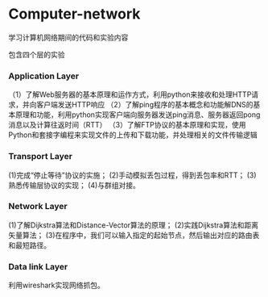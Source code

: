 # Computer-network
学习计算机网络期间的代码和实验内容


包含四个层的实验

### Application Layer

（1）了解Web服务器的基本原理和运作方式，利用python来接收和处理HTTP请求，并向客户端发送HTTP响应
（2）了解ping程序的基本概念和功能解DNS的基本原理和功能，利用python实现客户端向服务器发送ping消息、服务器返回pong消息以及计算往返时间（RTT）
（3）了解FTP协议的基本原理和实现，使用Python和套接字编程来实现文件的上传和下载功能，并处理相关的文件传输逻辑

### Transport Layer

(1)完成“停止等待”协议的实施；
(2)手动模拟丢包过程，得到丢包率和RTT；
(3)熟悉传输层协议的实现；
(4)与群组对接。

### Network Layer

(1)了解Dijkstra算法和Distance-Vector算法的原理；
(2)实践Dijkstra算法和距离矢量算法；
(3)在程序中，我们可以输入指定的起始节点，然后输出对应的路由表和最短路径。

### Data link Layer

利用wireshark实现网络抓包。
